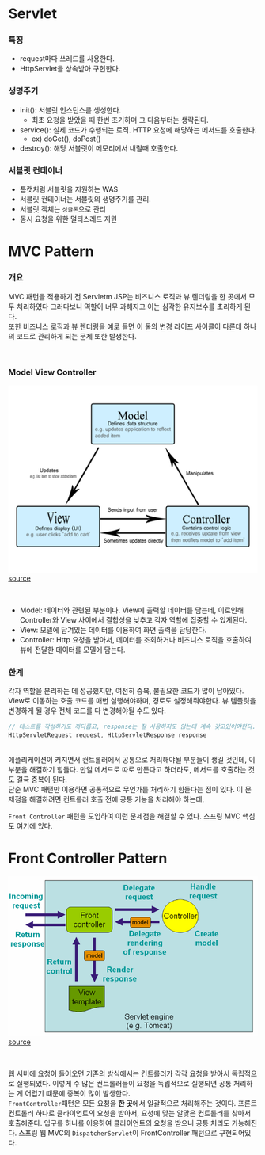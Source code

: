 # Servlet

### 특징

- request마다 쓰레드를 사용한다.
- HttpServlet을 상속받아 구현한다.

### 생명주기
- init(): 서블릿 인스턴스를 생성한다. 
  - 최초 요청을 받았을 때 한번 초기하며 그 다음부터는 생략된다.
- service(): 실제 코드가 수행되는 로직. HTTP 요청에 해당하는 메서드를 호출한다. 
  - ex) doGet(), doPost()
- destroy(): 해당 서블릿이 메모리에서 내릴때 호출한다.


### 서블릿 컨테이너

- 톰캣처럼 서블릿을 지원하는 WAS
- 서블릿 컨테이너는 서블릿의 생명주기를 관리.
- 서블릿 객체는 `싱글톤`으로 관리
- 동시 요청을 위한 멀티스레드 지원

# MVC Pattern

### 개요

MVC 패턴을 적용하기 전 Servletm JSP는 비즈니스 로직과 뷰 렌더링을 한 곳에서 모두 처리하였다 그러다보니 역할이 너무 과해지고 이는 심각한 유지보수를 초리하게 된다. </br>
또한 비즈니스 로직과 뷰 렌더링을 예로 들면 이 둘의 변경 라이프 사이클이 다른데 하나의 코드로 관리하게 되는 문제 또한 발생한다.

</br>

###  Model View Controller

![mvc](../../assets/mvc/mvc-1.png)[source](https://developer.mozilla.org/ko/docs/Glossary/MVC)

</br>

- Model: 데이터와 관련된 부분이다. View에 출력할 데이터를 담는데, 이로인해 Controller와 View 사이에서 결합성을 낮추고 각자 역할에 집중할 수 있게된다. 
- View: 모델에 담겨있는 데이터를 이용하여 화면 출력을 담당한다.
- Controller: Http 요청을 받아서, 데이터를 조회하거나 비즈니스 로직을 호출하여 뷰에 전달한 데이터를 모델에 담는다.

### 한계

각자 역할을 분리하는 데 성공했지만, 여전히 중복, 불필요한 코드가 많이 남아있다. </br>
View로 이동하는 호출 코드를 매번 실행해야하며, 경로도 설정해줘야한다. 뷰 템플릿을 변경하게 될 경우 전체 코드를 다 변경해야될 수도 있다.

``` java
// 테스트를 작성하기도 까다롭고, response는 잘 사용하지도 않는데 계속 갖고있어야한다.
HttpServletRequest request, HttpServletResponse response
```
</br>
애플리케이션이 커지면서 컨트롤러에서 공통으로 처리해야될 부분들이 생길 것인데, 이 부분을 해결하기 힘들다.
만일 메서드로 따로 만든다고 하더라도, 메서드를 호출하는 것도 결국 중복이 된다.
</br>
단순 MVC 패턴만 이용하면 공통적으로 무언가를 처리하기 힘들다는 점이 있다. 이 문제점을 해결하려면 컨트롤러 호출 전에 공통 기능을 처리해야 하는데, 

`Front Controller` 패턴을 도입하여 이런 문제점을 해결할 수 있다. 스프링 MVC 핵심도 여기에 있다.

# Front Controller Pattern
![front](../../assets/mvc/mvc-2.png)  </br>
[source](https://developer.ucsd.edu/develop/user-interface-3/applying-mvc.html)

</br>

웹 서버에 요청이 들어오면 기존의 방식에서는 컨트롤러가 각각 요청을 받아서 독립적으로 실행되었다. 이렇게 수 많은 컨트롤러들이 요청을 독립적으로 실행되면 공통 처리하는 게 어렵기 떄문에 중복이 많이 발생한다. </br>
`FrontController`패턴은 모든 요청을 **한 곳**에서 일괄적으로 처리해주는 것이다. 프론트 컨트롤러 하나로 클라이언트의 요청을 받아서, 요청에 맞는 알맞은 컨트롤러를 찾아서 호출해준다. 입구를 하나를 이용하여 클라이언트의 요청을 받으니 공통 처리도 가능해진다. 스프링 웹 MVC의 `DispatcherServlet`이 FrontController 패턴으로 구현되어있다.